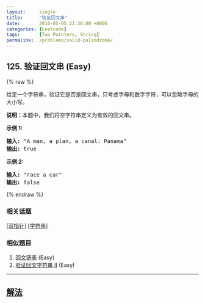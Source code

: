```yaml
---
layout:     single
title:      "验证回文串"
date:       2016-05-05 21:30:00 +0800
categories: [Leetcode]
tags:       [Two Pointers, String]
permalink:  /problems/valid-palindrome/
---
```


## 125. 验证回文串 (Easy)

{% raw %}

<p>给定一个字符串，验证它是否是回文串，只考虑字母和数字字符，可以忽略字母的大小写。</p>

<p><strong>说明：</strong>本题中，我们将空字符串定义为有效的回文串。</p>

<p><strong>示例 1:</strong></p>

<pre><strong>输入:</strong> &quot;A man, a plan, a canal: Panama&quot;
<strong>输出:</strong> true
</pre>

<p><strong>示例 2:</strong></p>

<pre><strong>输入:</strong> &quot;race a car&quot;
<strong>输出:</strong> false
</pre>

{% endraw %}

### 相关话题
  [[双指针](https://github.com/openset/leetcode/tree/master/tag/two-pointers/README.md)]
  [[字符串](https://github.com/openset/leetcode/tree/master/tag/string/README.md)]

### 相似题目
  1. [回文链表](/problems/palindrome-linked-list) (Easy)
  1. [验证回文字符串 Ⅱ](/problems/valid-palindrome-ii) (Easy)

---

## [解法](https://github.com/openset/leetcode/tree/master/problems/valid-palindrome)
